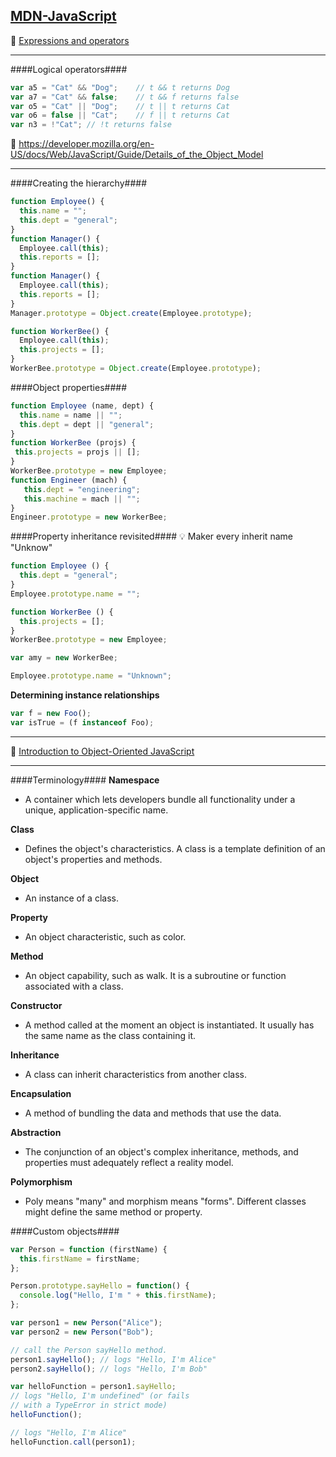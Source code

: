 ## [MDN-JavaScript](https://developer.mozilla.org/en-US/docs/Web/JavaScript)

📝 [Expressions and operators](https://developer.mozilla.org/en-US/docs/Web/JavaScript/Guide/Expressions_and_Operators)
- - -
####Logical operators####
```js
var a5 = "Cat" && "Dog";    // t && t returns Dog
var a7 = "Cat" && false;    // t && f returns false
var o5 = "Cat" || "Dog";    // t || t returns Cat
var o6 = false || "Cat";    // f || t returns Cat
var n3 = !"Cat"; // !t returns false
```
📝 https://developer.mozilla.org/en-US/docs/Web/JavaScript/Guide/Details_of_the_Object_Model
- - -
####Creating the hierarchy####
```js
function Employee() {
  this.name = "";
  this.dept = "general";
}
function Manager() {
  Employee.call(this);
  this.reports = [];
}
function Manager() {
  Employee.call(this);
  this.reports = [];
}
Manager.prototype = Object.create(Employee.prototype);

function WorkerBee() {
  Employee.call(this);
  this.projects = [];
}
WorkerBee.prototype = Object.create(Employee.prototype);
```
####Object properties####
```js
function Employee (name, dept) {
  this.name = name || "";
  this.dept = dept || "general";
}
function WorkerBee (projs) {
 this.projects = projs || [];
}
WorkerBee.prototype = new Employee;
function Engineer (mach) {
   this.dept = "engineering";
   this.machine = mach || "";
}
Engineer.prototype = new WorkerBee;
```
####Property inheritance revisited####
💡 Maker every inherit name "Unknow"
```js
function Employee () {
  this.dept = "general";
}
Employee.prototype.name = "";

function WorkerBee () {
  this.projects = [];
}
WorkerBee.prototype = new Employee;

var amy = new WorkerBee;

Employee.prototype.name = "Unknown";
```
**Determining instance relationships**
```js
var f = new Foo();
var isTrue = (f instanceof Foo);
```
- - - 
📝 [Introduction to Object-Oriented JavaScript](https://developer.mozilla.org/en-US/docs/Web/JavaScript/Introduction_to_Object-Oriented_JavaScript)
- - - 
####Terminology####
**Namespace**
* A container which lets developers bundle all functionality under a unique, application-specific name.

**Class**
* Defines the object's characteristics. A class is a template definition of an object's properties and methods.

**Object**
* An instance of a class.

**Property**
* An object characteristic, such as color.

**Method**
* An object capability, such as walk. It is a subroutine or function associated with a class.

**Constructor**
* A method called at the moment an object is instantiated. It usually has the same name as the class containing it.

**Inheritance**
* A class can inherit characteristics from another class.

**Encapsulation**
* A method of bundling the data and methods that use the data.

**Abstraction**
* The conjunction of an object's complex inheritance, methods, and properties must adequately reflect a reality model.

**Polymorphism**
* Poly means "many" and morphism means "forms". Different classes might define the same method or property.
 
####Custom objects####
```js
var Person = function (firstName) {
  this.firstName = firstName;
};

Person.prototype.sayHello = function() {
  console.log("Hello, I'm " + this.firstName);
};

var person1 = new Person("Alice");
var person2 = new Person("Bob");

// call the Person sayHello method.
person1.sayHello(); // logs "Hello, I'm Alice"
person2.sayHello(); // logs "Hello, I'm Bob"

var helloFunction = person1.sayHello;
// logs "Hello, I'm undefined" (or fails
// with a TypeError in strict mode)
helloFunction();     

// logs "Hello, I'm Alice"
helloFunction.call(person1);
```
